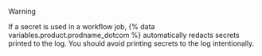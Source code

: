 > [!WARNING]
> If a secret is used in a workflow job, {% data variables.product.prodname_dotcom %} automatically redacts secrets printed to the log. You should avoid printing secrets to the log intentionally.
